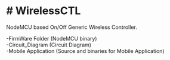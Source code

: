 <h1> # WirelessCTL</h1>

NodeMCU based On/Off Generic Wireless Controller.

-FirmWare Folder (NodeMCU binary) <br>
-Circuit_Diagram (Circuit Diagram) <br>
-Mobile Application (Source and binaries for Mobile Application) <br>
